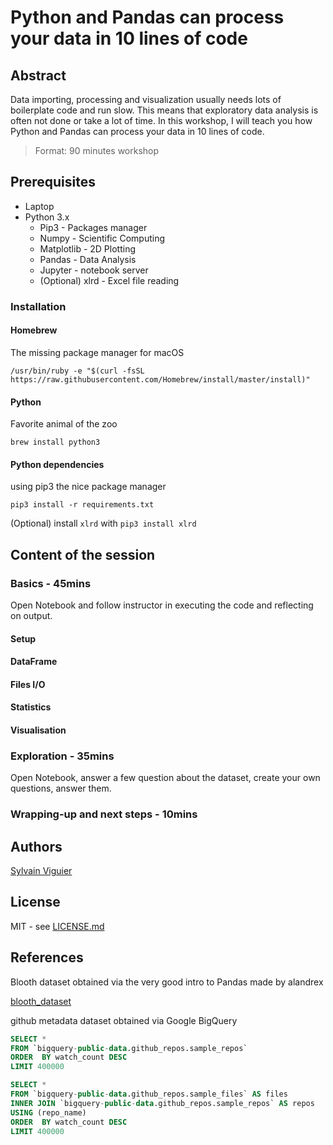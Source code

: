# Python and Pandas can process your data in 10 lines of code

## Abstract

Data importing, processing and visualization usually needs lots of boilerplate code and run slow. This means that exploratory data analysis is often not done or take a lot of time. In this workshop, I will teach you how Python and Pandas can process your data in 10 lines of code.

>Format: 90 minutes workshop

## Prerequisites

* Laptop
* Python 3.x
  * Pip3 - Packages manager
  * Numpy - Scientific Computing
  * Matplotlib - 2D Plotting
  * Pandas - Data Analysis
  * Jupyter - notebook server
  * (Optional) xlrd - Excel file reading

### Installation

#### Homebrew

The missing package manager for macOS

`/usr/bin/ruby -e "$(curl -fsSL https://raw.githubusercontent.com/Homebrew/install/master/install)"`

#### Python

Favorite animal of the zoo

`brew install python3`

#### Python dependencies

using pip3 the nice package manager

`pip3 install -r requirements.txt`

(Optional) install `xlrd` with `pip3 install xlrd`

## Content of the session

### Basics - 45mins

Open Notebook and follow instructor in executing the code and reflecting on output.

#### Setup

#### DataFrame

#### Files I/O

#### Statistics

#### Visualisation

### Exploration - 35mins

Open Notebook, answer a few question about the dataset, create your own questions, answer them.

### Wrapping-up and next steps - 10mins

## Authors

[Sylvain Viguier](whobbes.com)

## License

MIT - see [LICENSE.md](LICENSE.md)

## References

Blooth dataset obtained via the very good intro to Pandas made by alandrex

[blooth_dataset](https://github.com/alanderex/pydata-pandas-workshop/blob/master/notebooks/1%20Reading%20and%20writing%20data%20across%20multiple%20formats.ipynb)

github metadata dataset obtained via Google BigQuery

```sql
SELECT *
FROM `bigquery-public-data.github_repos.sample_repos`
ORDER  BY watch_count DESC
LIMIT 400000
```

```sql
SELECT *
FROM `bigquery-public-data.github_repos.sample_files` AS files
INNER JOIN `bigquery-public-data.github_repos.sample_repos` AS repos
USING (repo_name)
ORDER  BY watch_count DESC
LIMIT 400000
```
